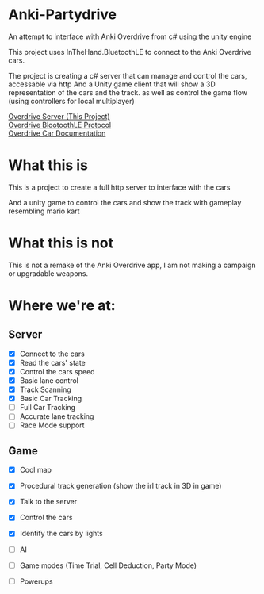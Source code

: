 # Anki-Partydrive
An attempt to interface with Anki Overdrive from c# using the unity engine

This project uses InTheHand.BluetoothLE to connect to the Anki Overdrive cars. 

The project is creating a c# server that can manage and control the cars, accessable via http
And a Unity game client that will show a 3D representation of the cars and the track. as well as control the game flow (using controllers for local multiplayer)

[Overdrive Server (This Project)](https://github.com/MasterAirscrachDev/Anki-Partydrive/tree/main/CarInterface)  
[Overdrive BlootoothLE Protocol](https://github.com/MasterAirscrachDev/Anki-Partydrive/blob/main/OverdriveServer/Overdrive%20BLE.md#anki-overdrive-bluetooth-api)  
[Overdrive Car Documentation](https://github.com/MasterAirscrachDev/Anki-Partydrive/blob/main/OverdriveServer/Overdrive%20Cars.md#overdrive-car-hardware)  

# What this is
This is a project to create a full http server to interface with the cars

And a unity game to control the cars and show the track with gameplay resembling mario kart

# What this is not
This is not a remake of the Anki Overdrive app, I am not making a campaign or upgradable weapons.

# Where we're at:
## Server
- [x] Connect to the cars
- [x] Read the cars' state
- [x] Control the cars speed
- [x] Basic lane control
- [x] Track Scanning
- [x] Basic Car Tracking
- [ ] Full Car Tracking
- [ ] Accurate lane tracking
- [ ] Race Mode support
## Game
- [x] Cool map
- [x] Procedural track generation (show the irl track in 3D in game)
- [x] Talk to the server
- [x] Control the cars
- [x] Identify the cars by lights
- [ ] AI
- [ ] Game modes (Time Trial, Cell Deduction, Party Mode)
- [ ] Powerups

